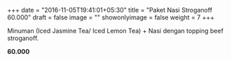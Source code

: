 +++
date = "2016-11-05T19:41:01+05:30"
title = "Paket Nasi Stroganoff 60.000"
draft = false
image = ""
showonlyimage = false
weight = 7
+++

Minuman (Iced Jasmine Tea/ Iced Lemon Tea) + Nasi dengan topping beef stroganoff.

**60.000**

